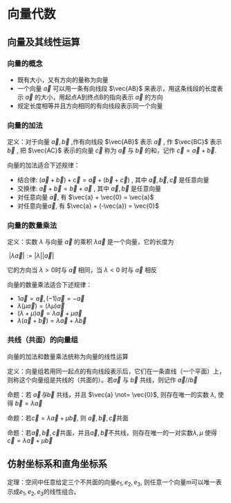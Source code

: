 # 向量代数

## 向量及其线性运算

### 向量的概念

- 既有大小，又有方向的量称为向量
- 一个向量 $\vec{a}$ 可以用一条有向线段 $\vec{AB}$ 来表示，用这条线段的长度表示 $\vec{a}$ 的大小，用起点A到终点B的指向表示 $\vec{a}$ 的方向
- 规定长度相等并且方向相同的有向线段表示同一个向量

### 向量的加法

定义：对于向量 $\vec{a}, \vec{b}$ ,作有向线段 $\vec{AB}$ 表示 $\vec{a}$ , 作 $\vec{BC}$ 表示 $\vec{b}$ , 把 $\vec{AC}$ 表示的向量 $\vec{c}$ 称为 $\vec{a}$ 与 $\vec{b}$ 的和，记作 $\vec{c} = \vec{a} + \vec{b}$.

向量的加法适合下述规律：

- 结合律: $(\vec{a} + \vec{b}) + \vec{c} = \vec{a} + (\vec{b} + \vec{c})$ , 其中 $\vec{a}, \vec{b}, \vec{c}$ 是任意向量
- 交换律: $\vec{a} + \vec{b} = \vec{b} + \vec{a}$ , 其中 $\vec{a}, \vec{b}$ 是任意向量
- 对任意向量 $\vec{a}$, 有 $\vec{a} + \vec{0} = \vec{a}$
- 对任意向量$\vec{a}$,  有 $\vec{a} + (-\vec{a}) = \vec{0}$

### 向量的数量乘法

定义：实数 $\lambda$ 与向量 $\vec{a}$ 的乘积 $\lambda\vec{a}$ 是一个向量，它的长度为

​			$|\lambda\vec{a}|:= |\lambda||\vec{a}|$

它的方向当 $\lambda > 0$时与 $\vec{a}$ 相同，当 $\lambda < 0$ 时与 $\vec{a}$ 相反

向量的数量乘法适合下述规律：

- $1\vec{a} = \vec{a}, (-1)\vec{a} = -\vec{a}$
- $\lambda(\mu\vec{a}) = (\lambda\mu)\vec{a}$
- $(\lambda + \mu)\vec{a} = \lambda\vec{a} + \mu\vec{a}$
- $\lambda(\vec{a} + \vec{b}) = \lambda\vec{a} + \lambda\vec{b}$ 

### 共线（共面）的向量组

向量的加法和数量乘法统称为向量的线性运算

定义：向量组若用同一起点的有向线段表示后，它们在一条直线（一个平面）上，则称这个向量组是共线的（共面的）。若$\vec{a}$ 与 $\vec{b}$ 共线，则记作 $\vec{a}//\vec{b}$

命题：若 $\vec{a} 与 \vec{b}$ 共线，并且 $\vec{a} \not= \vec{0}$, 则存在唯一的实数 $\lambda$, 使得 $\vec{b} = \lambda\vec{a}$

命题：若$\vec{c} = \lambda\vec{a} + \mu\vec{b}$, 则 $\vec{a}, \vec{b}, \vec{c}$共面

命题：若$\vec{a}, \vec{b}, \vec{c}$共面，并且$\vec{a}, \vec{b}$不共线，则存在唯一的一对实数$\lambda, \mu$ 使得 $\vec{c} = \lambda\vec{a} + \mu\vec{b}$

## 仿射坐标系和直角坐标系

定理：空间中任意给定三个不共面的向量$e_1,e_2,e_3$, 则任意一个向量m可以唯一表示成$e_1,e_2,e_3$的线性组合。













